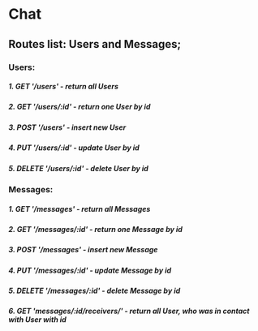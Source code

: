 # Chat

## Routes list: Users and Messages;

### Users: 
##### 1. GET '/users' - return all Users
##### 2. GET '/users/:id' - return one User by id
##### 3. POST '/users' - insert new User
##### 4. PUT '/users/:id' - update User by id
##### 5. DELETE '/users/:id' - delete User by id

### Messages:
##### 1. GET '/messages' - return all Messages
##### 2. GET '/messages/:id' - return one Message by id
##### 3. POST '/messages' - insert new Message
##### 4. PUT '/messages/:id' - update Message by id
##### 5. DELETE '/messages/:id' - delete Message by id
##### 6. GET 'messages/:id/receivers/' - return all User, who was in contact with User with id
